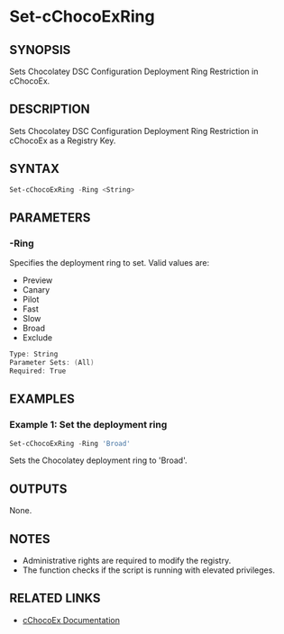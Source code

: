 # Set-cChocoExRing

## SYNOPSIS
Sets Chocolatey DSC Configuration Deployment Ring Restriction in cChocoEx.

## DESCRIPTION
Sets Chocolatey DSC Configuration Deployment Ring Restriction in cChocoEx as a Registry Key.

## SYNTAX

```powershell
Set-cChocoExRing -Ring <String>
```

## PARAMETERS

### -Ring
Specifies the deployment ring to set. Valid values are:
- Preview
- Canary
- Pilot
- Fast
- Slow
- Broad
- Exclude

```powershell
Type: String
Parameter Sets: (All)
Required: True
```

## EXAMPLES

### Example 1: Set the deployment ring
```powershell
Set-cChocoExRing -Ring 'Broad'
```

Sets the Chocolatey deployment ring to 'Broad'.

## OUTPUTS
None.

## NOTES
- Administrative rights are required to modify the registry.
- The function checks if the script is running with elevated privileges.

## RELATED LINKS
- [cChocoEx Documentation](https://github.com/jyonke/cChocoEx) 